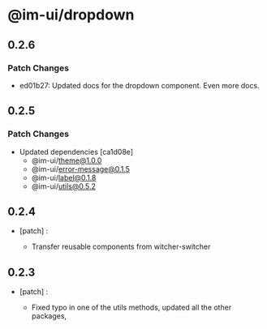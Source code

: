 # @im-ui/dropdown

## 0.2.6

### Patch Changes

- ed01b27: Updated docs for the dropdown component. Even more docs.

## 0.2.5

### Patch Changes

- Updated dependencies [ca1d08e]
  - @im-ui/theme@1.0.0
  - @im-ui/error-message@0.1.5
  - @im-ui/label@0.1.8
  - @im-ui/utils@0.5.2

## 0.2.4

- [patch] :

  - Transfer reusable components from witcher-switcher

## 0.2.3

- [patch] :

  - Fixed typo in one of the utils methods, updated all the other packages,

